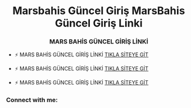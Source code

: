<h1 align="center">Marsbahis Güncel Giriş MarsBahis Güncel Giriş Linki</h1>
<h3 align="center">MARS BAHİS GÜNCEL GİRİŞ LİNKİ</h3>


- ⚡ MARS BAHİS GÜNCEL GİRİŞ LİNKİ [TIKLA SİTEYE GİT](https://bfair.site/arl10)

- ⚡ MARS BAHİS GÜNCEL GİRİŞ LİNKİ [TIKLA SİTEYE GİT](https://bfair.site/arl10)

- ⚡ MARS BAHİS GÜNCEL GİRİŞ LİNKİ [TIKLA SİTEYE GİT](https://bfair.site/arl10)

<h3 align="left">Connect with me:</h3>
<p align="left">
</p>
